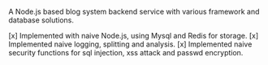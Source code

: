 A Node.js based blog system backend service with various framework and database solutions.

[x] Implemented with naive Node.js, using Mysql and Redis for storage.
[x] Implemented naive logging, splitting and analysis.
[x] Implemented naive security functions for sql injection, xss attack and passwd encryption.

